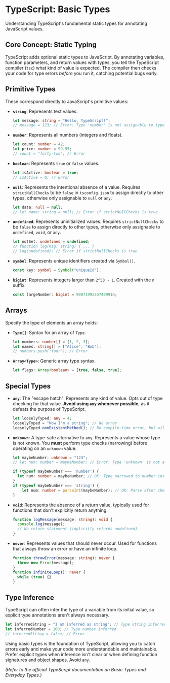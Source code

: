 # TypeScript: Basic Types

Understanding TypeScript's fundamental static types for annotating JavaScript values.

## Core Concept: Static Typing

TypeScript adds optional static types to JavaScript. By annotating variables, function parameters, and return values with types, you tell the TypeScript compiler (`tsc`) what kind of value is expected. The compiler then checks your code for type errors *before* you run it, catching potential bugs early.

## Primitive Types

These correspond directly to JavaScript's primitive values:

*   **`string`**: Represents text values.
    ```typescript
    let message: string = "Hello, TypeScript!";
    // message = 123; // Error: Type 'number' is not assignable to type 'string'.
    ```
*   **`number`**: Represents all numbers (integers and floats).
    ```typescript
    let count: number = 42;
    let price: number = 99.95;
    // count = "forty-two"; // Error
    ```
*   **`boolean`**: Represents `true` or `false` values.
    ```typescript
    let isActive: boolean = true;
    // isActive = 0; // Error
    ```
*   **`null`**: Represents the intentional absence of a value. Requires `strictNullChecks` to be `false` in `tsconfig.json` to assign directly to other types, otherwise only assignable to `null` or `any`.
    ```typescript
    let data: null = null;
    // let name: string = null; // Error if strictNullChecks is true
    ```
*   **`undefined`**: Represents uninitialized values. Requires `strictNullChecks` to be `false` to assign directly to other types, otherwise only assignable to `undefined`, `void`, or `any`.
    ```typescript
    let notSet: undefined = undefined;
    // function log(msg: string) { ... }
    // log(undefined); // Error if strictNullChecks is true
    ```
*   **`symbol`**: Represents unique identifiers created via `Symbol()`.
    ```typescript
    const key: symbol = Symbol("uniqueId");
    ```
*   **`bigint`**: Represents integers larger than `2^53 - 1`. Created with the `n` suffix.
    ```typescript
    const largeNumber: bigint = 9007199254740991n;
    ```

## Arrays

Specify the type of elements an array holds:

*   **`Type[]`**: Syntax for an array of `Type`.
    ```typescript
    let numbers: number[] = [1, 2, 3];
    let names: string[] = ["Alice", "Bob"];
    // numbers.push("four"); // Error
    ```
*   **`Array<Type>`**: Generic array type syntax.
    ```typescript
    let flags: Array<boolean> = [true, false, true];
    ```

## Special Types

*   **`any`**: The "escape hatch". Represents any kind of value. Opts out of type checking for that value. **Avoid using `any` whenever possible**, as it defeats the purpose of TypeScript.
    ```typescript
    let looselyTyped: any = 4;
    looselyTyped = "Now I'm a string"; // No error
    looselyTyped.nonExistentMethod(); // No compile-time error, but will fail at runtime!
    ```
*   **`unknown`**: A type-safe alternative to `any`. Represents a value whose type is not known. You **must** perform type checks (narrowing) before operating on an `unknown` value.
    ```typescript
    let maybeNumber: unknown = "123";
    // let num: number = maybeNumber; // Error: Type 'unknown' is not assignable to type 'number'.

    if (typeof maybeNumber === 'number') {
      let num: number = maybeNumber; // OK: Type narrowed to number inside block
    }
    if (typeof maybeNumber === 'string') {
        let num: number = parseInt(maybeNumber); // OK: Parse after checking it's a string
    }
    ```
*   **`void`**: Represents the absence of a return value, typically used for functions that don't explicitly return anything.
    ```typescript
    function logMessage(message: string): void {
      console.log(message);
      // No return statement (implicitly returns undefined)
    }
    ```
*   **`never`**: Represents values that should never occur. Used for functions that always throw an error or have an infinite loop.
    ```typescript
    function throwError(message: string): never {
      throw new Error(message);
    }
    function infiniteLoop(): never {
      while (true) {}
    }
    ```

## Type Inference

TypeScript can often infer the type of a variable from its initial value, so explicit type annotations aren't always necessary.

```typescript
let inferredString = "I am inferred as string"; // Type string inferred
let inferredNumber = 100; // Type number inferred
// inferredString = false; // Error
```

Using basic types is the foundation of TypeScript, allowing you to catch errors early and make your code more understandable and maintainable. Prefer explicit types when inference isn't clear or when defining function signatures and object shapes. Avoid `any`.

*(Refer to the official TypeScript documentation on Basic Types and Everyday Types.)*